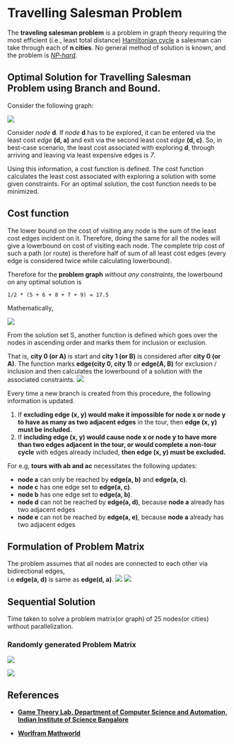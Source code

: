# Travelling Salesman Problem

The **traveling salesman problem** is a problem in graph theory requiring the most efficient (i.e., least total distance) [Hamiltonian cycle](http://mathworld.wolfram.com/HamiltonianCycle.html) a salesman can take through each of **n cities**. No general method of solution is known, and the problem is [*NP-hard*](http://mathworld.wolfram.com/NP-HardProblem.html).

## Optimal Solution for Travelling Salesman Problem using Branch and Bound.

Consider the following graph:

![](./readme/problemGraph.png)

Consider *node* **d**. If *node* **d** has to be explored, it can be entered via the least cost *edge* **(d, a)** and exit via the second least cost *edge* **(d, c)**. So, in best-case scenario, the least cost associated with exploring **d**, through arriving and leaving via least expensive edges is *7*.

Using this information, a cost function is defined. The cost function calculates the least cost associated with exploring a solution with some given constraints. For an optimal solution, the cost function needs to be minimized.

## Cost function

The lower bound on the cost of visiting any node is the sum of the least cost edges incident on it. Therefore, doing the same for all the nodes will give a lowerbound on cost of visiting each node. The complete trip cost of such a path (or route) is therefore half of sum of all least cost edges (every edge is considered twice while calculating lowerbound).

Therefore for the **problem graph** *without any constraints*, the lowerbound on any optimal solution is

	1/2 * (5 + 6 + 8 + 7 + 9) = 17.5

Mathematically,

![](./readme/TSPequation.png)

From the solution set S, another function is defined which goes over the nodes in ascending order and marks them for inclusion or exclusion.  

That is, **city 0 (or A)** is start and **city 1 (or B)** is considered after **city 0 (or A)**. The function marks **edge(city 0, city 1)** or **edge(A, B)** for exclusion / inclusion and then calculates the lowerbound of a solution with the associated constraints.
![](./readme/problemTours.png)

Every time a new branch is created from this procedure, the following information is updated. 

1. If **excluding edge (x, y) would make it impossible for node x or node y to have as many as two adjacent edges** in the tour, then **edge (x, y) must be included.**
2. If **including edge (x, y) would cause node x or node y to have more than two edges adjacent in the tour, or would complete a non-tour cycle** with edges already included, **then edge (x, y) must be excluded.**

For e.g, **tours with ab and ac** necessitates the following updates:

* **node a** can only be reached by **edge(a, b)** and **edge(a, c)**.
* **node c** has one edge set to **edge(a, c)**.
* **node b** has one edge set to **edge(a, b)**.
* **node d** can not be reached by **edge(a, d)**, because **node a** already has two adjacent edges
* **node e** can not be reached by **edge(a, e)**, because **node a** already has two adjacent edges

## Formulation of Problem Matrix

The problem assumes that all nodes are connected to each other via bidirectional edges,  
i.e **edge(a, d)** is same as **edge(d, a)**.
![](./readme/problemSolution.png)
![](./readme/input5.png)

## Sequential Solution
Time taken to solve a problem matrix(or graph) of 25 nodes(or cities) without parallelization.

### Randomly generated Problem Matrix
![](./readme/input25.png)

![](./readme/result25.png)

## References

* [**Game Theory Lab, Department of Computer Science and Automation, Indian Institute of Science Bangalore**](http://lcm.csa.iisc.ernet.in/dsa/node187.html)

* [**Worlfram Mathworld**](http://mathworld.wolfram.com/TravelingSalesmanProblem.html)